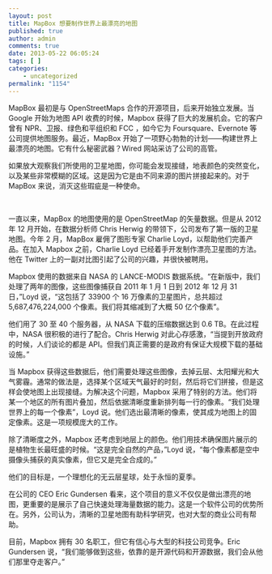 ```yaml
---
layout: post
title: MapBox 想要制作世界上最漂亮的地图
published: true
author: admin
comments: true
date: 2013-05-22 06:05:24
tags: [ ]
categories:
    - uncategorized
permalink: "1154"
---
```



MapBox 最初是与 OpenStreetMaps 合作的开源项目，后来开始独立发展。当 Google 开始为地图 API 收费的时候，Mapbox 获得了巨大的发展机会。它的客户曾有 NPR、卫报、绿色和平组织和 FCC ，如今它为 Foursquare、Evernote 等公司提供地图服务。最近，MapBox 开始了一项野心勃勃的计划——构建世界上最漂亮的地图。它有什么秘密武器？Wired 网站采访了公司的高管。

如果放大观察我们所使用的卫星地图，你可能会发现接缝，地表颜色的突然变化，以及某些非常模糊的区域。这是因为它是由不同来源的图片拼接起来的。对于 MapBox 来说，消灭这些瑕疵是一种使命。

&nbsp;

一直以来，MapBox 的地图使用的是 OpenStreetMap 的矢量数据。但是从 2012 年 12 月开始，在数据分析师 Chris Herwig 的带领下，公司发布了第一版的卫星地图。今年 2 月，MapBox 雇佣了图形专家 Charlie Loyd，以帮助他们完善产品。在加入 Mapbox 之前，Charlie Loyd 已经着手开发制作漂亮卫星图的方法。他在 Twitter 上的一副对比图引起了公司的兴趣，并很快被聘用。

Mapbox 使用的数据来自 NASA 的 LANCE-MODIS 数据系统。“在新版中，我们处理了两年的图像，这些图像捕获自 2011 年 1 月 1 日到 2012 年 12 月 31 日，”Loyd 说，“这包括了 33900 个 16 万像素的卫星图片，总共超过 5,687,476,224,000 个像素。我们将其缩减到了大概 50 亿个像素”。

他们用了 30 至 40 个服务器，从 NASA 下载的压缩数据达到 0.6 TB。在此过程中，NASA 很积极的进行了配合。Chris Herwig 对此心存感激，“当提到开放政府的时候，人们谈论的都是 API。但我们真正需要的是政府有保证大规模下载的基础设施。”

当 Mapbox 获得这些数据后，他们需要处理这些图像，去掉云层、太阳耀光和大气雾霾。通常的做法是，选择某个区域天气最好的时刻，然后将它们拼接，但是这样会使地图上出现接缝。为解决这个问题，Mapbox 采用了特别的方法。他们将某一个地区的所有图片叠加，然后依据清晰度重新排列每一行的像素。“我们处理世界上的每一个像素”，Loyd 说。他们选出最清晰的像素，使其成为地图上的固定像素。这是一项规模庞大的工作。

除了清晰度之外，Mapbox 还考虑到地层上的颜色。他们用技术确保图片展示的是植物生长最旺盛的时候。“这是完全自然的产品，”Loyd 说，“每个像素都是空中摄像头捕获的真实像素，但它又是完全合成的。”

他们的目标是，一个理想化的无云层星球，处于永恒的夏季。

在公司的 CEO Eric Gundersen 看来，这个项目的意义不仅仅是做出漂亮的地图，更重要的是展示了自己快速处理海量数据的能力。这是一个软件公司的优势所在。另外，公司认为，清晰的卫星地图有助科学研究，也对大型的商业公司有帮助。

目前，Mapbox 拥有 30 名职工，但它有信心与大型的科技公司竞争。Eric Gundersen 说，“我们能够做到这些，依靠的是开源代码和开源数据，我们会从他们那里夺走客户。”